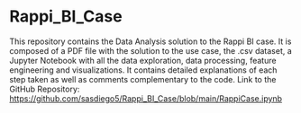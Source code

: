 # Rappi_BI_Case
This repository contains the Data Analysis solution to the Rappi BI case. It is composed of a PDF file with the solution to the use case, the .csv dataset, a Jupyter Notebook with all the data exploration, data processing, feature engineering and visualizations. It contains detailed explanations of each step taken as well as comments complementary to the code.
Link to the GitHub Repository:
https://github.com/sasdiego5/Rappi_BI_Case/blob/main/RappiCase.ipynb

